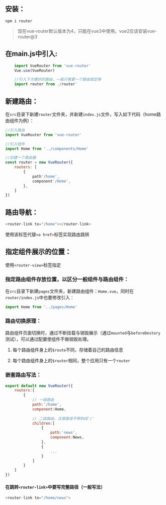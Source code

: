 ## 安装：
`npm i router`
>现在vue-router默认版本为4，只能在vue3中使用。vue2应该安装vue-router@3

## 在main.js中引入:
```js
    import VueRouter from 'vue-router'
    Vue.use(VueRouter)  

    //引入下方建好的路由，一般只需要一个路由就足够  
    import router from ./router'
```
## 新建路由：
在`src`目录下新建`router`文件夹，并新建`index.js`文件，写入如下代码（home路由组件为例）：

```js
//引入路由
import VueRouter from 'vue-router'

//引入组件
import Home from '../components/Home'

//创建一个路由器
const router = new VueRouter({
    routers: [
        {
            path'/home',
            component'/Home',
        },
    ]
})
```

## 路由导航：

```js 
<router-link to="/home"></router-link>
```

使用该标签代替`<a href>`标签实现路由跳转

## 指定组件展示的位置：

使用`<router-view>`标签指定

### 指定路由组件存放位置，以区分一般组件与路由组件：

在`src`目录下新建`pages`文件夹，新建路由组件：`Home.vue`，同时在`router/index.js`中也要修改引入：
```js
import Home from '../pages/Home'
```



### 路由切换原理：

路由组件页面切换时，通过不断挂载与销毁展示（通过`mounted`与`beforeDestory`测试），可以通过配置使组件不做销毁处理。

1. 每个路由组件身上的`$route`不同，存储着自己的路由信息

2. 每个路由组件身上的`$router`相同，整个应用只有一个`router`

### 嵌套路由写法：
```js
export default new VueRouter({
    routers:[
        {
            // 一级路由
            path:'/home',
            component:Home,
            
            // 二级路由，注意路径不带斜线'/'
            children:[
                {
                    path:'news',
                    component:News,
                },
                {
                    ...
                }
            ]
        }
    ]
})
```
#### 在跳转`<router-link>`中要写完整路径（一般写法）
```js
<router-link to="/home/news">
```
